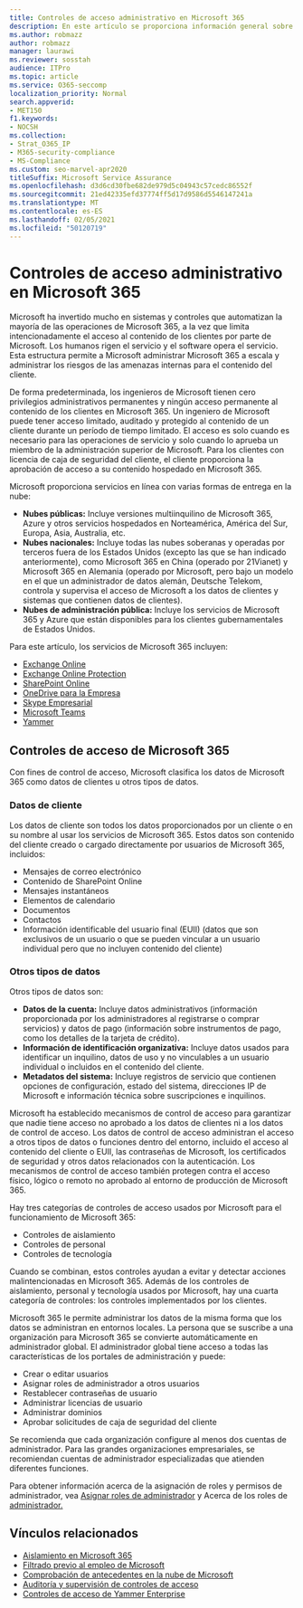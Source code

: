 ```yaml
---
title: Controles de acceso administrativo en Microsoft 365
description: En este artículo se proporciona información general sobre los controles de acceso administrativo y la categorización de datos en Microsoft 365.
ms.author: robmazz
author: robmazz
manager: laurawi
ms.reviewer: sosstah
audience: ITPro
ms.topic: article
ms.service: O365-seccomp
localization_priority: Normal
search.appverid:
- MET150
f1.keywords:
- NOCSH
ms.collection:
- Strat_O365_IP
- M365-security-compliance
- MS-Compliance
ms.custom: seo-marvel-apr2020
titleSuffix: Microsoft Service Assurance
ms.openlocfilehash: d3d6cd30fbe682de979d5c04943c57cedc86552f
ms.sourcegitcommit: 21ed42335efd37774ff5d17d9586d5546147241a
ms.translationtype: MT
ms.contentlocale: es-ES
ms.lasthandoff: 02/05/2021
ms.locfileid: "50120719"
---
```

# <a name="administrative-access-controls-in-microsoft-365"></a>Controles de acceso administrativo en Microsoft 365 

Microsoft ha invertido mucho en sistemas y controles que automatizan la mayoría de las operaciones de Microsoft 365, a la vez que limita intencionadamente el acceso al contenido de los clientes por parte de Microsoft. Los humanos rigen el servicio y el software opera el servicio. Esta estructura permite a Microsoft administrar Microsoft 365 a escala y administrar los riesgos de las amenazas internas para el contenido del cliente.

De forma predeterminada, los ingenieros de Microsoft tienen cero privilegios administrativos permanentes y ningún acceso permanente al contenido de los clientes en Microsoft 365. Un ingeniero de Microsoft puede tener acceso limitado, auditado y protegido al contenido de un cliente durante un período de tiempo limitado. El acceso es solo cuando es necesario para las operaciones de servicio y solo cuando lo aprueba un miembro de la administración superior de Microsoft. Para los clientes con licencia de caja de seguridad del cliente, el cliente proporciona la aprobación de acceso a su contenido hospedado en Microsoft 365.

Microsoft proporciona servicios en línea con varias formas de entrega en la nube:

- **Nubes públicas:** Incluye versiones multiinquilino de Microsoft 365, Azure y otros servicios hospedados en Norteamérica, América del Sur, Europa, Asia, Australia, etc.
- **Nubes nacionales:** Incluye todas las nubes soberanas y operadas por terceros fuera de los Estados Unidos (excepto las que se han indicado anteriormente), como Microsoft 365 en China (operado por 21Vianet) y Microsoft 365 en Alemania (operado por Microsoft, pero bajo un modelo en el que un administrador de datos alemán, Deutsche Telekom, controla y supervisa el acceso de Microsoft a los datos de clientes y sistemas que contienen datos de clientes).
- **Nubes de administración pública:** Incluye los servicios de Microsoft 365 y Azure que están disponibles para los clientes gubernamentales de Estados Unidos.

Para este artículo, los servicios de Microsoft 365 incluyen:

- [Exchange Online](/Exchange/exchange-online)
- [Exchange Online Protection](/Office365/SecurityCompliance/eop/exchange-online-protection-overview)
- [SharePoint Online](/sharepoint/sharepoint-online)
- [OneDrive para la Empresa](/OneDrive/onedrive)
- [Skype Empresarial](/SkypeForBusiness/skype-for-business-online)
- [Microsoft Teams](/MicrosoftTeams/Teams-overview)
- [Yammer](/yammer/yammer-landing-page)

## <a name="microsoft-365-access-controls"></a>Controles de acceso de Microsoft 365

Con fines de control de acceso, Microsoft clasifica los datos de Microsoft 365 como datos de clientes u otros tipos de datos.

### <a name="customer-data"></a>Datos de cliente

Los datos de cliente son todos los datos proporcionados por un cliente o en su nombre al usar los servicios de Microsoft 365. Estos datos son contenido del cliente creado o cargado directamente por usuarios de Microsoft 365, incluidos:

- Mensajes de correo electrónico
- Contenido de SharePoint Online
- Mensajes instantáneos
- Elementos de calendario
- Documentos
- Contactos
- Información identificable del usuario final (EUII) (datos que son exclusivos de un usuario o que se pueden vincular a un usuario individual pero que no incluyen contenido del cliente)

### <a name="other-types-of-data"></a>Otros tipos de datos

Otros tipos de datos son:

- **Datos de la cuenta:** Incluye datos administrativos (información proporcionada por los administradores al registrarse o comprar servicios) y datos de pago (información sobre instrumentos de pago, como los detalles de la tarjeta de crédito).
- **Información de identificación organizativa:** Incluye datos usados para identificar un inquilino, datos de uso y no vinculables a un usuario individual o incluidos en el contenido del cliente.
- **Metadatos del sistema:** Incluye registros de servicio que contienen opciones de configuración, estado del sistema, direcciones IP de Microsoft e información técnica sobre suscripciones e inquilinos.

Microsoft ha establecido mecanismos de control de acceso para garantizar que nadie tiene acceso no aprobado a los datos de clientes ni a los datos de control de acceso. Los datos de control de acceso administran el acceso a otros tipos de datos o funciones dentro del entorno, incluido el acceso al contenido del cliente o EUII, las contraseñas de Microsoft, los certificados de seguridad y otros datos relacionados con la autenticación. Los mecanismos de control de acceso también protegen contra el acceso físico, lógico o remoto no aprobado al entorno de producción de Microsoft 365.

Hay tres categorías de controles de acceso usados por Microsoft para el funcionamiento de Microsoft 365:

- Controles de aislamiento
- Controles de personal
- Controles de tecnología

Cuando se combinan, estos controles ayudan a evitar y detectar acciones malintencionadas en Microsoft 365. Además de los controles de aislamiento, personal y tecnología usados por Microsoft, hay una cuarta categoría de controles: los controles implementados por los clientes.

Microsoft 365 le permite administrar los datos de la misma forma que los datos se administran en entornos locales. La persona que se suscribe a una organización para Microsoft 365 se convierte automáticamente en administrador global. El administrador global tiene acceso a todas las características de los portales de administración y puede:

- Crear o editar usuarios
- Asignar roles de administrador a otros usuarios
- Restablecer contraseñas de usuario
- Administrar licencias de usuario
- Administrar dominios
- Aprobar solicitudes de caja de seguridad del cliente

Se recomienda que cada organización configure al menos dos cuentas de administrador. Para las grandes organizaciones empresariales, se recomiendan cuentas de administrador especializadas que atienden diferentes funciones.

Para obtener información acerca de la asignación de roles y permisos de administrador, vea [Asignar roles de administrador](/microsoft-365/admin/add-users/assign-admin-roles) y Acerca de los roles de [administrador.](/microsoft-365/admin/add-users/about-admin-roles)

## <a name="related-links"></a>Vínculos relacionados

- [Aislamiento en Microsoft 365](assurance-isolation-in-microsoft-365.md)
- [Filtrado previo al empleo de Microsoft](assurance-pre-employment-screening.md)
- [Comprobación de antecedentes en la nube de Microsoft](assurance-cloud-background-check.md)
- [Auditoría y supervisión de controles de acceso](assurance-monitoring-and-auditing-access-controls.md)
- [Controles de acceso de Yammer Enterprise](assurance-yammer-enterprise-access-controls.md)
